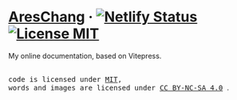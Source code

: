 # [AresChang](https://areschang.top/) &middot; [![Netlify Status](https://api.netlify.com/api/v1/badges/92dc5fb5-c6c2-4003-88a5-a24bfcdd4264/deploy-status)](https://app.netlify.com/sites/singular-kheer-68b100/deploys) [![License MIT](https://img.shields.io/badge/license-MIT-green?logo=github)](https://github.com/Ares-Chang/notes/blob/master/LICENSE)

My online documentation, based on Vitepress.

<br>

<samp>
  code is licensed under <a href='./LICENSE'>MIT</a>,
  <br> 
  words and images are licensed under 
  <a href='https://creativecommons.org/licenses/by-nc-sa/4.0/'>CC BY-NC-SA 4.0</a>
</samp>.
